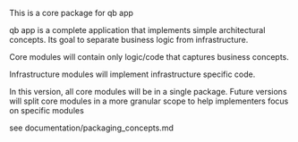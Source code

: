This is a core package for qb app

qb app is a complete application that implements simple architectural concepts. Its goal to separate business logic from infrastructure. 

Core modules will contain only logic/code that captures business concepts.

Infrastructure modules will implement infrastructure specific code.

In this version, all core modules will be in a single package. Future versions will split core modules in a more granular scope to help implementers focus on specific modules

see documentation/packaging_concepts.md